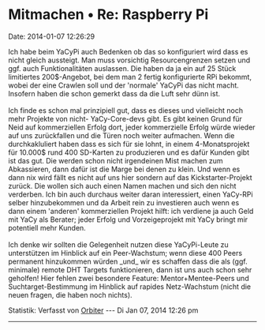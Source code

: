 Mitmachen • Re: Raspberry Pi
============================

Date: 2014-01-07 12:26:29

Ich habe beim YaCyPi auch Bedenken ob das so konfiguriert wird dass es
nicht gleich aussteigt. Man muss vorsichtig Resourcengrenzen setzen und
ggf. auch Funktionalitäten auslassen. Die haben da ja ein auf 25 Stück
limitiertes 200\$-Angebot, bei dem man 2 fertig konfigurierte RPi
bekommt, wobei der eine Crawlen soll und der \'normale\' YaCyPi das
nicht macht. Insofern haben die schon gemerkt dass da die Luft sehr dünn
ist.\
\
Ich finde es schon mal prinzipiell gut, dass es dieses und vielleicht
noch mehr Projekte von nicht- YaCy-Core-devs gibt. Es gibt keinen Grund
für Neid auf kommerziellen Erfolg dort, jeder kommerzielle Erfolg würde
wieder auf uns zurückfallen und die Türen noch weiter aufmachen. Wenn
die durchkakluliert haben dass es sich für sie lohnt, in einem
4-Monatsprojekt für 10.000\$ rund 400 SD-Karten zu produzieren und es
dafür Kunden gibt ist das gut. Die werden schon nicht irgendeinen Mist
machen zum Abkassieren, dann dafür ist die Marge bei denen zu klein. Und
wenn es dann nix wird fällt es nicht auf uns hier sondern auf das
Kickstarter-Projekt zurück. Die wollen sich auch einen Namen machen und
sich den nicht verderben. Ich bin auch durchaus weiter daran
interessiert, einen YaCy-RPi selber hinzubekommen und da Arbeit rein zu
investieren auch wenn es dann einem \'anderen\' kommerziellen Projekt
hilft: ich verdiene ja auch Geld mit YaCy als Berater; jeder Erfolg und
Vorzeigeprojekt mit YaCy bringt mir potentiell mehr Kunden.\
\
Ich denke wir sollten die Gelegenheit nutzen diese YaCyPi-Leute zu
unterstützen im Hinblick auf ein Peer-Wachstum; wenn diese 400 Peers
permanent hinzukommen würden \_und\_ wir es schaffen dass die als (ggf.
minimale) remote DHT Targets funktionieren, dann ist uns auch schon sehr
geholfen! Hier fehlen zwei besondere Feature: Mentor+Mentee-Peers und
Suchtarget-Bestimmung im Hinblick auf rapides Netz-Wachstum (nicht die
neuen fragen, die haben noch nichts).

Statistik: Verfasst von
[Orbiter](http://forum.yacy-websuche.de/memberlist.php?mode=viewprofile&u=2)
--- Di Jan 07, 2014 12:26 pm

------------------------------------------------------------------------
